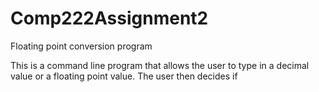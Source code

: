 # Comp222Assignment2
Floating point conversion program

This is a command line program that allows the user to type in a decimal value or a floating point value. The user then decides if 

